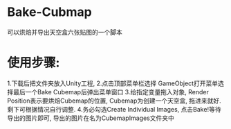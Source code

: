 # Bake-Cubmap
可以烘焙并导出天空盒六张贴图的一个脚本
# 使用步骤:
 1.下载后把文件夹放入Unity工程, 
 2.点击顶部菜单栏选择 GameObject打开菜单选择最后一个Bake Cubemap后弹出菜单窗口
 3.给指定变量拖入对象, Render Position表示要烘焙Cubemap的位置, Cubemap为创建一个天空盒, 拖进来就好.剩下可根据情况自行调整.
 4.务必勾选Create Individual Images, 点击Bake!等待导出的图片即可, 导出的图片在名为CubemapImages文件夹中
